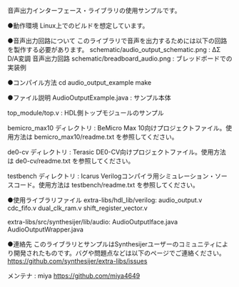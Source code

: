音声出力インターフェース・ライブラリの使用サンプルです。

●動作環境
Linux上でのビルドを想定しています。

●音声出力回路について
このライブラリで音声を出力するためには以下の回路を製作する必要があります。
schematic/audio_output_schematic.png : ΔΣ D/A変調 音声出力回路
schematic/breadboard_audio.png : ブレッドボードでの実装例

●コンパイル方法
cd audio_output_example
make

●ファイル説明
AudioOutputExample.java : サンプル本体

top_module/top.v : HDL側トップモジュールのサンプル

bemicro_max10 ディレクトリ : BeMicro Max 10向けプロジェクトファイル。使用方法は bemicro_max10/readme.txt を参照してください。

de0-cv ディレクトリ : Terasic DE0-CV向けプロジェクトファイル。使用方法は de0-cv/readme.txt を参照してください。

testbench ディレクトリ : Icarus Verilogコンパイラ用シミュレーション・ソースコード。使用方法は testbench/readme.txt を参照してください。

●使用ライブラリファイル
extra-libs/hdl_lib/verilog:
audio_output.v  cdc_fifo.v  dual_clk_ram.v  shift_register_vector.v

extra-libs/src/synthesijer/lib/audio:
AudioOutputIface.java  AudioOutputWrapper.java

●連絡先
このライブラリとサンプルはSynthesijerユーザーのコミュニティにより開発されたものです。バグや問題点などは以下のページでご連絡ください。
https://github.com/synthesijer/extra-libs/issues

メンテナ : miya
https://github.com/miya4649
